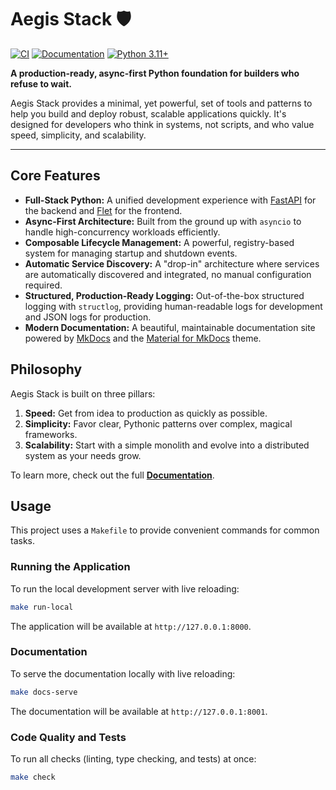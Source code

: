 # Aegis Stack 🛡️

[![CI](https://github.com/lbedner/aegis-stack/workflows/CI/badge.svg)](https://github.com/lbedner/aegis-stack/actions/workflows/ci.yml)
[![Documentation](https://github.com/lbedner/aegis-stack/workflows/Deploy%20Documentation/badge.svg)](https://github.com/lbedner/aegis-stack/actions/workflows/docs.yml)
[![Python 3.11+](https://img.shields.io/badge/python-3.11+-blue.svg)](https://www.python.org/downloads/)

**A production-ready, async-first Python foundation for builders who refuse to wait.**

Aegis Stack provides a minimal, yet powerful, set of tools and patterns to help you build and deploy robust, scalable applications quickly. It's designed for developers who think in systems, not scripts, and who value speed, simplicity, and scalability.

---

## Core Features

- **Full-Stack Python:** A unified development experience with [FastAPI](https://fastapi.tiangolo.com/) for the backend and [Flet](https://flet.dev/) for the frontend.
- **Async-First Architecture:** Built from the ground up with `asyncio` to handle high-concurrency workloads efficiently.
- **Composable Lifecycle Management:** A powerful, registry-based system for managing startup and shutdown events.
- **Automatic Service Discovery:** A "drop-in" architecture where services are automatically discovered and integrated, no manual configuration required.
- **Structured, Production-Ready Logging:** Out-of-the-box structured logging with `structlog`, providing human-readable logs for development and JSON logs for production.
- **Modern Documentation:** A beautiful, maintainable documentation site powered by [MkDocs](https://www.mkdocs.org/) and the [Material for MkDocs](https://squidfunk.github.io/mkdocs-material/) theme.

## Philosophy

Aegis Stack is built on three pillars:

1.  **Speed:** Get from idea to production as quickly as possible.
2.  **Simplicity:** Favor clear, Pythonic patterns over complex, magical frameworks.
3.  **Scalability:** Start with a simple monolith and evolve into a distributed system as your needs grow.

To learn more, check out the full [**Documentation**](https://lbedner.github.io/aegis-stack/).

## Usage

This project uses a `Makefile` to provide convenient commands for common tasks.

### Running the Application

To run the local development server with live reloading:
```bash
make run-local
```
The application will be available at `http://127.0.0.1:8000`.

### Documentation

To serve the documentation locally with live reloading:
```bash
make docs-serve
```
The documentation will be available at `http://127.0.0.1:8001`.

### Code Quality and Tests

To run all checks (linting, type checking, and tests) at once:
```bash
make check
```
